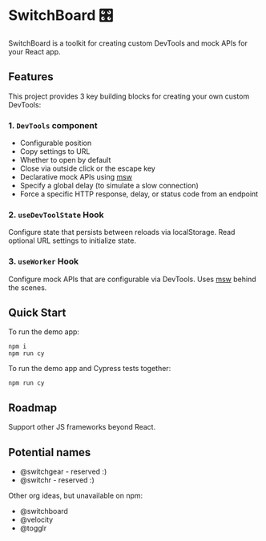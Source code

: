 # SwitchBoard 🎛

SwitchBoard is a toolkit for creating custom DevTools and mock APIs for your React app.

## Features

This project provides 3 key building blocks for creating your own custom DevTools:

### 1. `DevTools` component

- Configurable position
- Copy settings to URL
- Whether to open by default
- Close via outside click or the escape key
- Declarative mock APIs using [msw](https://mswjs.io/)
- Specify a global delay (to simulate a slow connection)
- Force a specific HTTP response, delay, or status code from an endpoint

### 2. `useDevToolState` Hook

Configure state that persists between reloads via localStorage. Read optional URL settings to initialize state.

### 3. `useWorker` Hook

Configure mock APIs that are configurable via DevTools. Uses [msw](https://mswjs.io/) behind the scenes.

## Quick Start

To run the demo app:

```
npm i
npm run cy
```

To run the demo app and Cypress tests together:

```
npm run cy
```

## Roadmap

Support other JS frameworks beyond React.

## Potential names

- @switchgear - reserved :)
- @switchr - reserved :)

Other org ideas, but unavailable on npm:

- @switchboard
- @velocity
- @togglr
